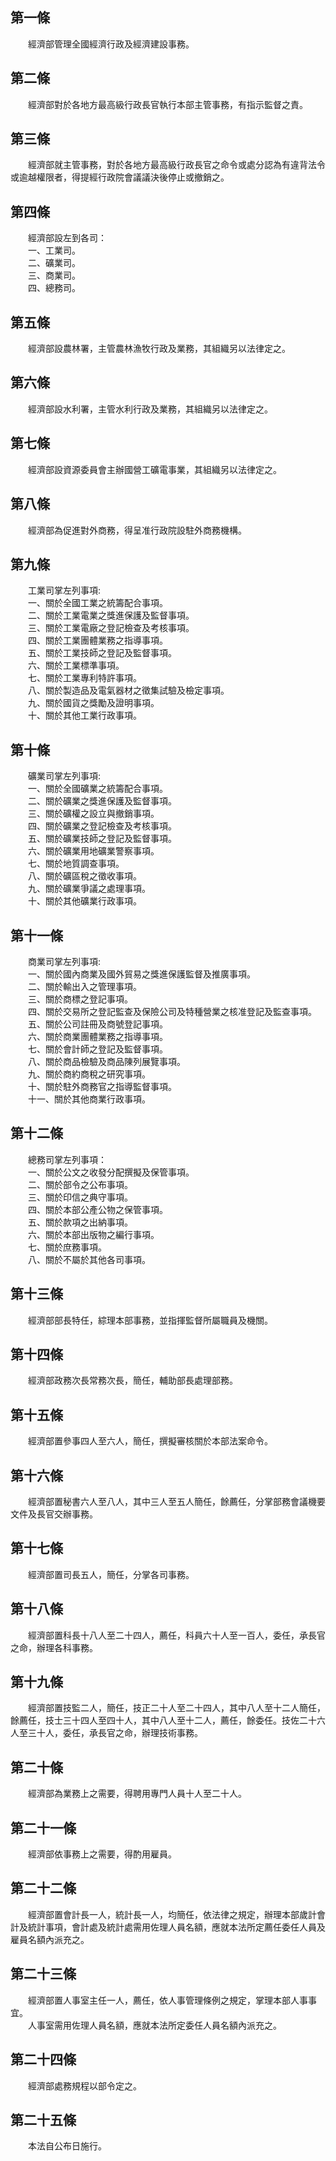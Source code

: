 第一條 
-------
　　經濟部管理全國經濟行政及經濟建設事務。  


第二條 
-------
　　經濟部對於各地方最高級行政長官執行本部主管事務，有指示監督之責。  


第三條 
-------
　　經濟部就主管事務，對於各地方最高級行政長官之命令或處分認為有違背法令或逾越權限者，得提經行政院會議議決後停止或撤銷之。  


第四條 
-------
　　經濟部設左到各司：  
　　一、工業司。  
　　二、礦業司。  
　　三、商業司。  
　　四、總務司。  


第五條 
-------
　　經濟部設農林署，主管農林漁牧行政及業務，其組織另以法律定之。  


第六條 
-------
　　經濟部設水利署，主管水利行政及業務，其組織另以法律定之。  


第七條 
-------
　　經濟部設資源委員會主辦國營工礦電事業，其組織另以法律定之。  


第八條 
-------
　　經濟部為促進對外商務，得呈准行政院設駐外商務機構。  


第九條 
-------
　　工業司掌左列事項:  
　　一、關於全國工業之統籌配合事項。  
　　二、關於工業電業之獎進保護及監督事項。  
　　三、關於工業電廠之登記檢查及考核事項。  
　　四、關於工業團體業務之指導事項。  
　　五、關於工業技師之登記及監督事項。  
　　六、關於工業標準事項。  
　　七、關於工業專利特許事項。  
　　八、關於製造品及電氣器材之徵集試驗及檢定事項。  
　　九、關於國貨之獎勵及證明事項。  
　　十、關於其他工業行政事項。  


第十條 
-------
　　礦業司掌左列事項:  
　　一、關於全國礦業之統籌配合事項。  
　　二、關於礦業之獎進保護及監督事項。  
　　三、關於礦權之設立與撤銷事項。  
　　四、關於礦業之登記檢查及考核事項。  
　　五、關於礦業技師之登記及監督事項。  
　　六、關於礦業用地礦業警察事項。  
　　七、關於地質調查事項。  
　　八、關於礦區稅之徵收事項。  
　　九、關於礦業爭議之處理事項。  
　　十、關於其他礦業行政事項。  


第十一條 
---------
　　商業司掌左列事項:  
　　一、關於國內商業及國外貿易之獎進保護監督及推廣事項。  
　　二、關於輸出入之管理事項。  
　　三、關於商標之登記事項。  
　　四、關於交易所之登記監查及保險公司及特種營業之核准登記及監查事項。  
　　五、關於公司註冊及商號登記事項。  
　　六、關於商業團體業務之指導事項。  
　　七、關於會計師之登記及監督事項。  
　　八、關於商品檢驗及商品陳列展覽事項。  
　　九、關於商約商稅之研究事項。  
　　十、關於駐外商務官之指導監督事項。  
　　十一、關於其他商業行政事項。  


第十二條 
---------
　　總務司掌左列事項：  
　　一、關於公文之收發分配撰擬及保管事項。  
　　二、關於部令之公布事項。  
　　三、關於印信之典守事項。  
　　四、關於本部公產公物之保管事項。  
　　五、關於款項之出納事項。  
　　六、關於本部出版物之編行事項。  
　　七、關於庶務事項。  
　　八、關於不屬於其他各司事項。  


第十三條 
---------
　　經濟部部長特任，綜理本部事務，並指揮監督所屬職員及機關。  


第十四條 
---------
　　經濟部政務次長常務次長，簡任，輔助部長處理部務。  


第十五條 
---------
　　經濟部置參事四人至六人，簡任，撰擬審核關於本部法案命令。  


第十六條 
---------
　　經濟部置秘書六人至八人，其中三人至五人簡任，餘薦任，分掌部務會議機要文件及長官交辦事務。  


第十七條 
---------
　　經濟部置司長五人，簡任，分掌各司事務。  


第十八條 
---------
　　經濟部置科長十八人至二十四人，薦任，科員六十人至一百人，委任，承長官之命，辦理各科事務。  


第十九條 
---------
　　經濟部置技監二人，簡任，技正二十人至二十四人，其中八人至十二人簡任，餘薦任，技士三十四人至四十人，其中八人至十二人，薦任，餘委任。技佐二十六人至三十人，委任，承長官之命，辦理技術事務。  


第二十條 
---------
　　經濟部為業務上之需要，得聘用專門人員十人至二十人。  


第二十一條 
-----------
　　經濟部依事務上之需要，得酌用雇員。  


第二十二條 
-----------
　　經濟部置會計長一人，統計長一人，均簡任，依法律之規定，辦理本部歲計會計及統計事項，會計處及統計處需用佐理人員名額，應就本法所定薦任委任人員及雇員名額內派充之。  


第二十三條 
-----------
　　經濟部置人事室主任一人，薦任，依人事管理條例之規定，掌理本部人事事宜。  
　　人事室需用佐理人員名額，應就本法所定委任人員名額內派充之。  


第二十四條 
-----------
　　經濟部處務規程以部令定之。  


第二十五條 
-----------
　　本法自公布日施行。